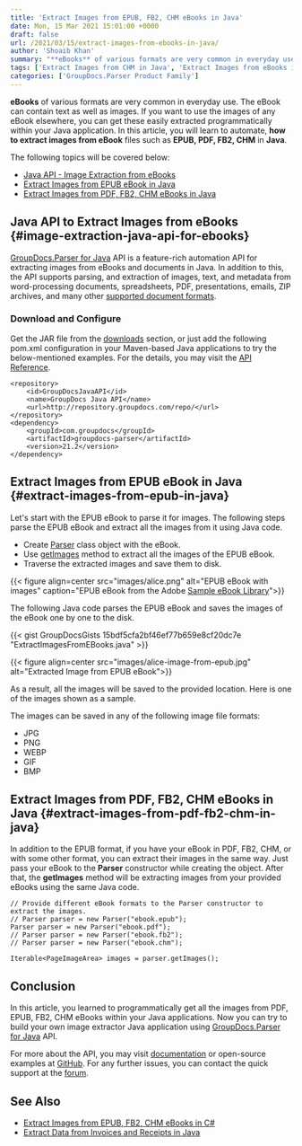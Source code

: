 ```yaml
---
title: 'Extract Images from EPUB, FB2, CHM eBooks in Java'
date: Mon, 15 Mar 2021 15:01:00 +0000
draft: false
url: /2021/03/15/extract-images-from-ebooks-in-java/
author: 'Shoaib Khan'
summary: "**eBooks** of various formats are very common in everyday use. The eBook can contain text as well as images. If you want to use the images of any eBook elsewhere, you can get these easily extracted programmatically within your Java application. In this article, you will learn to automate, **how to extract images from eBook** files such as **EPUB, PDF, FB2, CHM** in **Java**."
tags: ['Extract Images from CHM in Java', 'Extract Images from eBooks in Java', 'Extract Images from FB2 in Java', 'extract images in Java', 'Parse eBooks in Java', 'Parse eBooks to Extract Images in Java']
categories: ['GroupDocs.Parser Product Family']
---
```


**eBooks** of various formats are very common in everyday use. The eBook can contain text as well as images. If you want to use the images of any eBook elsewhere, you can get these easily extracted programmatically within your Java application. In this article, you will learn to automate, **how to extract images from eBook** files such as **EPUB, PDF, FB2, CHM** in **Java**.

The following topics will be covered below:

*   [Java API - Image Extraction from eBooks][2]
*   [Extract Images from EPUB eBook in Java][3]
*   [Extract Images from PDF, FB2, CHM eBooks in Java][4]

## Java API to Extract Images from eBooks {#image-extraction-java-api-for-ebooks}

[GroupDocs.Parser for Java][5] API is a feature-rich automation API for extracting images from eBooks and documents in Java. In addition to this, the API supports parsing, and extraction of images, text, and metadata from word-processing documents, spreadsheets, PDF, presentations, emails, ZIP archives, and many other [supported document formats][6].

### Download and Configure

Get the JAR file from the [downloads][7] section, or just add the following pom.xml configuration in your Maven-based Java applications to try the below-mentioned examples. For the details, you may visit the [API Reference][8].

```
<repository>
	<id>GroupDocsJavaAPI</id>
	<name>GroupDocs Java API</name>
	<url>http://repository.groupdocs.com/repo/</url>
</repository>
<dependency>
	<groupId>com.groupdocs</groupId>
	<artifactId>groupdocs-parser</artifactId>
	<version>21.2</version> 
</dependency>
```

## Extract Images from EPUB eBook in Java {#extract-images-from-epub-in-java}

Let's start with the EPUB eBook to parse it for images. The following steps parse the EPUB eBook and extract all the images from it using Java code.

*   Create [Parser][9] class object with the eBook.
*   Use [getImages][10] method to extract all the images of the EPUB eBook.
*   Traverse the extracted images and save them to disk.



{{< figure align=center src="images/alice.png" alt="EPUB eBook with images" caption="EPUB eBook from the Adobe [Sample eBook Library][11]">}}


The following Java code parses the EPUB eBook and saves the images of the eBook one by one to the disk.

{{< gist GroupDocsGists 15bdf5cfa2bf46ef77b659e8cf20dc7e "ExtractImagesFromEBooks.java" >}}



{{< figure align=center src="images/alice-image-from-epub.jpg" alt="Extracted Image from EPUB eBook">}}


As a result, all the images will be saved to the provided location. Here is one of the images shown as a sample.

The images can be saved in any of the following image file formats:

*   JPG
*   PNG
*   WEBP
*   GIF
*   BMP

## Extract Images from PDF, FB2, CHM eBooks in Java {#extract-images-from-pdf-fb2-chm-in-java}

In addition to the EPUB format, if you have your eBook in PDF, FB2, CHM, or with some other format, you can extract their images in the same way. Just pass your eBook to the **Parser** constructor while creating the object. After that, the **getImages** method will be extracting images from your provided eBooks using the same Java code.

```
// Provide different eBook formats to the Parser constructor to extract the images.
// Parser parser = new Parser("ebook.epub");
Parser parser = new Parser("ebook.pdf");
// Parser parser = new Parser("ebook.fb2");
// Parser parser = new Parser("ebook.chm");

Iterable<PageImageArea> images = parser.getImages();
```

## Conclusion

In this article, you learned to programmatically get all the images from PDF, EPUB, FB2, CHM eBooks within your Java applications. Now you can try to build your own image extractor Java application using [GroupDocs.Parser for Java][12] API.

For more about the API, you may visit [documentation][13] or open-source examples at [GitHub][14]. For any further issues, you can contact the quick support at the [forum][15].

## See Also

*   [Extract Images from EPUB, FB2, CHM eBooks in C#][16]
*   [Extract Data from Invoices and Receipts in Java][17]







[1]: https://blog.groupdocs.com/2021/03/15/extract-images-from-ebooks-in-java/
[2]: #image-extraction-java-api-for-ebooks
[3]: #extract-images-from-epub-in-java
[4]: #extract-images-from-pdf-fb2-chm-in-java
[5]: https://products.groupdocs.com/parser/java
[6]: https://docs.groupdocs.com/parser/java/supported-document-formats/
[7]: https://downloads.groupdocs.com/parser/java
[8]: https://apireference.groupdocs.com/parser/java
[9]: https://apireference.groupdocs.com/parser/java/com.groupdocs.parser/Parser
[10]: https://apireference.groupdocs.com/parser/java/com.groupdocs.parser/Parser#getImages()
[11]: https://www.adobe.com/solutions/ebook/digital-editions/sample-ebook-library.html
[12]: https://products.groupdocs.com/parser/net
[13]: https://docs.groupdocs.com/parser/java
[14]: https://github.com/groupdocs-parser/GroupDocs.Parser-for-Java
[15]: https://forum.groupdocs.com/c/parser/
[16]: https://blog.groupdocs.com/2021/02/26/extract-images-from-ebooks-in-csharp/
[17]: https://blog.groupdocs.com/2021/01/22/extract-data-from-invoices-or-receipts-in-java/

